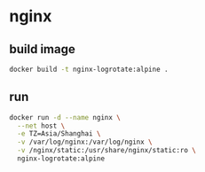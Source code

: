 # nginx

## build image

```bash
docker build -t nginx-logrotate:alpine .
```

## run 

```bash  
docker run -d --name nginx \
  --net host \
  -e TZ=Asia/Shanghai \
  -v /var/log/nginx:/var/log/nginx \
  -v /nginx/static:/usr/share/nginx/static:ro \
  nginx-logrotate:alpine
```
